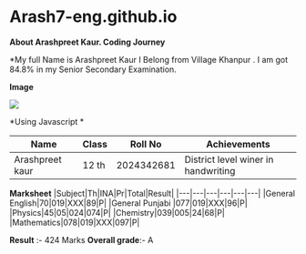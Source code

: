 # Arash7-eng.github.io
**About  Arashpreet Kaur. Coding Journey**

*My full Name  is Arashpreet Kaur 
I Belong from Village Khanpur .
I am got 84.8% in my Senior Secondary
Examination.

**Image**

![](https://github.com/user-attachments/assets/182d416a-3f53-4808-91b5-50c87e371919)




*Using Javascript *

|Name|Class|Roll No|Achievements|
|---|---|---|---|
|Arashpreet kaur | 12 th |2024342681|District level winer in handwriting |

**Marksheet**
|Subject|Th|INA|Pr|Total|Result|
|---|---|---|---|---|---|
|General English|70|019|XXX|89|P|
|General Punjabi |077|019|XXX|96|P|
|Physics|45|05|024|074|P|
|Chemistry|039|005|24|68|P|
|Mathematics|078|019|XXX|097|P|

**Result** :- 424 Marks 
**Overall grade**:- A
